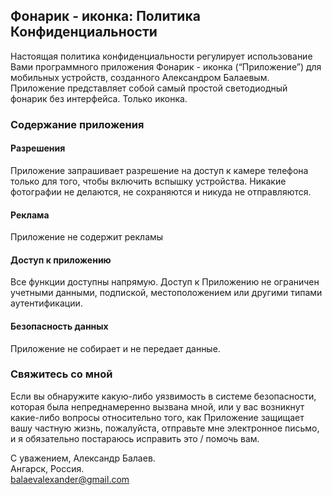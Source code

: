 ## Фонарик - иконка: Политика Конфиденциальности

Настоящая политика конфиденциальности регулирует использование Вами программного приложения Фонарик - иконка (“Приложение”) для мобильных устройств, созданного Александром Балаевым. Приложение представляет собой самый простой светодиодный фонарик без интерфейса. Только иконка.

### Содержание приложения

#### Разрешения

Приложение запрашивает разрешение на доступ к камере телефона только для того, чтобы включить вспышку устройства. Никакие фотографии не делаются, не сохраняются и никуда не отправляются.

#### Реклама

Приложение не содержит рекламы

#### Доступ к приложению

Все функции доступны напрямую. Доступ к Приложению не ограничен учетными данными, подпиской, местоположением или другими типами аутентификации.

#### Безопасность данных

Приложение не собирает и не передает данные.

### Свяжитесь со мной

Если вы обнаружите какую-либо уязвимость в системе безопасности, которая была непреднамеренно вызвана мной, или у вас возникнут какие-либо вопросы относительно того, как Приложение защищает вашу частную жизнь, пожалуйста, отправьте мне электронное письмо, и я обязательно постараюсь исправить это / помочь вам.

С уважением, Александр Балаев.<br>
Ангарск, Россия.<br>
balaevalexander@gmail.com
